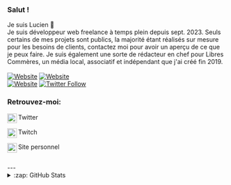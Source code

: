 ### Salut !
Je suis Lucien 👋<br />
Je suis développeur web freelance à temps plein depuis sept. 2023.
Seuls certains de mes projets sont publics, la majorité étant réalisés sur mesure pour les besoins de clients, contactez moi pour avoir un aperçu de ce que je peux faire.
Je suis également une sorte de rédacteur en chef pour Libres Commères, un média local, associatif et indépendant que j'ai créé fin 2019.
<br /><br />
[![Website](https://img.shields.io/website?label=me.lucienpuget.fr&style=for-the-badge&url=https%3A%2F%2Fme.lucienpuget.fr)](https://me.lucienpuget.fr)
[![Website](https://img.shields.io/website?label=me.lucienpuget.fr&style=for-the-badge&url=https%3A%2F%2Flucienpuget.fr)](https://lucienpuget.fr)
<br />
[![Website](https://img.shields.io/website?label=LibresCommeres.fr&style=for-the-badge&url=https%3A%2F%2Flibrescommeres.fr)](https://librescommeres.fr)
[![Twitter Follow](https://img.shields.io/twitter/follow/freshpatricke?color=1DA1F2&logo=twitter&style=for-the-badge)](https://twitter.com/intent/follow?original_referer=https%3A%2F%2Fgithub.com%2Fpatrickepatate&screen_name=freshpatricke)
<br />

### Retrouvez-moi:

[<img align="left" alt="PatrickeTV | Site vitrine" width="22px" src="https://pngimg.com/uploads/twitter/twitter_PNG3.png" />](https://twitter.com/freshpatricke) Twitter <br /><br />
[<img align="left" alt="PatrickeTV | Twitch" width="22px" src="https://pngimg.com/uploads/twitch/twitch_PNG22.png" />](https://twitch.tv/patricketv) Twitch <br /><br />
[<img align="left" alt="PatrickeTV | Site vitrine" width="22px" src="https://webstockreview.net/images600_/globe-vector-png-14.png" />](https://lucienpuget.fr) Site personnel

<br />
---
<details>
  <summary>:zap: GitHub Stats</summary>

  <img align="left" alt="PatrickePatate's GitHub Stats" src="https://github-readme-stats.vercel.app/api?username=patrickepatate&count_private=true" />

</details>
